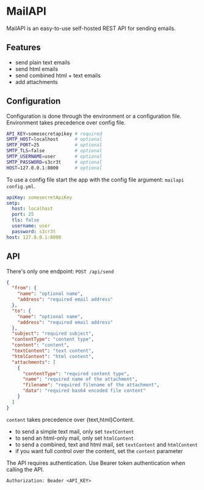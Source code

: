 # MailAPI

MailAPI is an easy-to-use self-hosted REST API for sending emails.

## Features

- send plain text emails
- send html emails
- send combined html + text emails
- add attachments

## Configuration

Configuration is done through the environment or a configuration file. Environment takes precedence over config file.

```bash
API_KEY=somesecretapikey # required
SMTP_HOST=localhost      # optional
SMTP_PORT=25             # optional
SMTP_TLS=false           # optional
SMTP_USERNAME=user       # optional
SMTP_PASSWORD=s3cr3t     # optional
HOST=127.0.0.1:8000      # optional
```

To use a config file start the app with the config file argument: `mailapi config.yml`.

```yaml
apiKey: somesecretApiKey
smtp:
  host: localhost
  port: 25
  tls: false
  username: user
  password: s3cr3t
host: 127.0.0.1:8000
```

## API

There's only one endpoint: `POST /api/send`

```json
{
  "from": {
    "name": "optional name",
    "address": "required email address"
  },
  "to": {
    "name": "optional name",
    "address": "required email address"
  },
  "subject": "required subject",
  "contentType": "content type",
  "content": "content",
  "textContent": "text content",
  "htmlContent": "html content",
  "attachments": [
    {
      "contentType": "required content type",
      "name": "required name of the attachment",
      "filename": "required filename of the attachment",
      "data": "required bas64 encoded file content"
    }
  ]
}
```

`content` takes precedence over {text,html}Content.

- to send a simple text mail, only set `textContent`
- to send an html-only mail, only set `htmlContent`
- to send a combined, text and html mail, set `textContent` and `htmlContent`
- if you want full control over the content, set the `content` parameter

The API requires authentication. Use Bearer token authentication when calling the API.

```
Authorization: Beader <API_KEY>
```